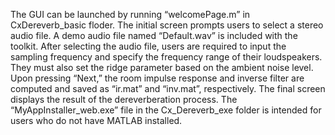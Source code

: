 The GUI can be launched by running “welcomePage.m” in CxDereverb_basic floder. The initial screen prompts users to select a stereo audio file. A demo audio file named “Default.wav” is included with the toolkit. After selecting the audio file, users are required to input the sampling frequency and specify the frequency range of their loudspeakers. They must also set the ridge parameter based on the ambient noise level. Upon pressing “Next,” the room impulse response and inverse filter are computed and saved as “ir.mat” and “inv.mat”, respectively. The final screen displays the result of the dereverberation process.
The “MyAppInstaller_web.exe” file in the Cx_Dereverb_exe folder is intended for users who do not have MATLAB installed.

